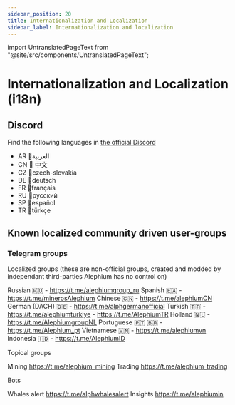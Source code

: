 ```yaml
---
sidebar_position: 20
title: Internationalization and Localization
sidebar_label: Internationalization and localization
---
```


import UntranslatedPageText from "@site/src/components/UntranslatedPageText";

<UntranslatedPageText />

# Internationalization and Localization (i18n)

## Discord

Find the following languages in [the official Discord](https://alephium.org/discord)

- AR 🌙العربية
- CN 🐼 中文
- CZ 🏒czech-slovakia
- DE 🌭deutsch
- FR 🥖français
- RU 🐻русский
- SP 🌮español
- TR 🐺türkçe

## Known localized community driven user-groups

### Telegram groups

Localized groups (these are non-official groups, created and modded by independant third-parties Alephium has no control on)

Russian 🇷🇺 - https://t.me/alephiumgroup_ru
Spanish 🇪🇦 - https://t.me/minerosAlephium
Chinese 🇨🇳 - https://t.me/alephiumCN
German (DACH) 🇩🇪 - https://t.me/alphgermanofficial
Turkish 🇹🇷 - https://t.me/alephiumturkiye - https://t.me/AlephiumTR
Holland 🇳🇱 - https://t.me/AlephiumgroupNL
Portuguese 🇵🇹 🇧🇷 - https://t.me/Alephium_pt
Vietnamese 🇻🇳 - https://t.me/alephiumvn
Indonesia 🇮🇩 - https://t.me/AlephiumID

Topical groups

Mining https://t.me/alephium_mining
Trading https://t.me/alephium_trading

Bots

Whales alert https://t.me/alphwhalesalert
Insights https://t.me/alephiumin

